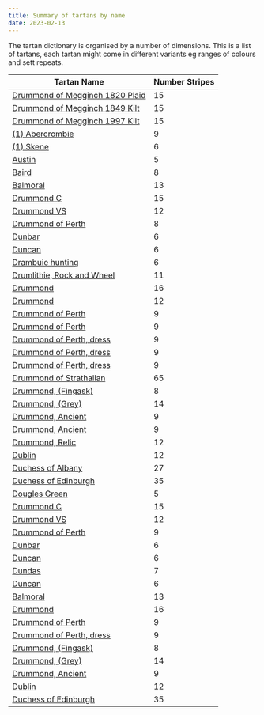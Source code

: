 ```yaml
---
title: Summary of tartans by name
date: 2023-02-13
---
```


The tartan dictionary is organised by a number of dimensions.  This is a list of tartans, each tartan might come in different variants eg ranges of colours and sett repeats.


| Tartan Name   | Number Stripes | 
|---------------|--------------|
|[Drummond of Megginch 1820 Plaid](/tartans/r/26/db2/r6/db6/r126/lb6/r6/db38/r6/g6/r6/g130/r19/db6/r/18/)| 15 | 
|[Drummond of Megginch 1849 Kilt](/tartans/r/14/db2/r4/db4/r70/lb4/r4/db20/r4/g4/r4/g74/r6/db4/r/12/)| 15 | 
|[Drummond of Megginch 1997 Kilt](/tartans/dr/12/dn2/dr4/dn4/dr62/lb4/dr4/dn20/dr4/n4/dr4/n64/dr6/dn4/dr/14/)| 15 | 
|[(1) Abercrombie](/tartans/lp/27/w2/lp14/k14/n4/k4/n4/k4/n/27/)| 9 | 
|[(1) Skene](/tartans/b/48/k8/r6/g48/k8/lg/6/)| 6 | 
|[Austin](/tartans/db/4/k4/db4/g9/k/2/)| 5 | 
|[Baird](/tartans/db/6/k4/db16/k16/g16/p2/g2/p/6/)| 8 | 
|[Balmoral](/tartans/na/8/r4/na22/n4/k4/na2/n2/na2/n8/na4/k2/na2/r/2/)| 13 | 
|[Drummond C](/tartans/r/6/db2/r2/db2/r12/n2/r2/k4/r2/g2/r2/g12/r2/k2/r/6/)| 15 | 
|[Drummond VS](/tartans/g/8/r2/g2/r56/g16/k2/g2/k2/g36/r2/g2/r/8/)| 12 | 
|[Drummond of Perth](/tartans/n/10/db6/r16/g32/y2/db6/n2/r/72/)| 8 | 
|[Dunbar](/tartans/r/12/g42/k16/r56/g2/r/8/)| 6 | 
|[Duncan](/tartans/k/4/g21/n3/g21/db21/r/4/)| 6 | 
|[Drambuie hunting](/tartans/lg/6/k5/r4/k48/dr36/lt/6/)| 6 | 
|[Drumlithie, Rock and Wheel](/tartans/r/4/dr4/p6/r30/p40/g38/p6/r30/dr4/p6/r/4/)| 11 | 
|[Drummond](/tartans/b/4/r12/b4/r6/g48/r4/g4/r4/b18/r4/ba4/r56/b4/r4/b2/r/12/)| 16 | 
|[Drummond](/tartans/b/48/r14/g14/r78/b8/r4/b4/r10/g84/r14/b12/r/14/)| 12 | 
|[Drummond of Perth](/tartans/ln/4/b8/k8/r20/g42/ln4/k8/y4/r/102/)| 9 | 
|[Drummond of Perth](/tartans/ln/2/ba4/b6/r16/g32/y2/b6/ln2/r/72/)| 9 | 
|[Drummond of Perth, dress](/tartans/ln/2/n10/k10/r10/ln30/n2/k4/y2/r/80/)| 9 | 
|[Drummond of Perth, dress](/tartans/ln/6/n14/na12/r20/ln50/n6/na12/y6/r/134/)| 9 | 
|[Drummond of Perth, dress](/tartans/ln/6/b14/n14/r20/ln48/b6/n14/y6/r/82/)| 9 | 
|[Drummond of Strathallan](/tartans/ln/6/g10/y6/k6/r10/ln6/r10/ln6/r10/k6/y6/g26/k6/g26/k6/g26/y6/k6/r10/ln6/r10/ln6/r10/k26/ln2/b6/ln2/k26/y16/g10/y6/g10/y16/b6/r6/k6/r26/ln2/b2/ln2/r26/ln2/b2/ln2/r26/k6/r6/b6/y6/g10/ln6/g10/y6/k10/r10/ln6/r10/k6/y16/g10/y16/k6/r6/k6/r/6/)| 65 | 
|[Drummond, (Fingask)](/tartans/ln/2/ba6/b6/r12/g24/y2/b6/r/44/)| 8 | 
|[Drummond, (Grey)](/tartans/k/8/na4/k4/n28/na4/k4/na4/k8/n4/k32/na4/k4/na2/k/8/)| 14 | 
|[Drummond, Ancient](/tartans/ln/2/b2/k2/r4/g14/b2/k4/y2/r/38/)| 9 | 
|[Drummond, Ancient](/tartans/ln/2/ba6/b6/r12/g26/ln2/b6/y2/r/76/)| 9 | 
|[Drummond, Relic](/tartans/r/16/b6/k8/y4/k2/ln8/k2/g26/y2/k16/ln2/r/52/)| 12 | 
|[Dublin](/tartans/g/6/dra6/g6/dra32/g6/dra6/g6/dr10/g36/r4/g16/r/6/)| 12 | 
|[Duchess of Albany](/tartans/r/4/b28/k16/g4/k2/g4/k2/g8/k2/g4/k2/g4/b8/g4/b8/g4/k2/g4/k2/g8/k2/g4/k2/g4/k16/b28/y/4/)| 27 | 
|[Duchess of Edinburgh](/tartans/ba/24/k8/r8/k8/y4/k10/b8/k16/b20/k8/g64/r8/g64/ba16/k16/y4/k4/ln4/k4/g24/r16/k4/r10/ln4/r10/k4/r16/g24/k4/ln4/k4/y4/k16/ba16/r/24/)| 35 | 
|[Dougles Green](/tartans/k/8/b4/dg16/db16/n/2/)| 5 | 
|[Drummond C](/tartans/dr/6/db2/dr2/db2/dr12/n2/dr2/k4/dr2/dg2/dr2/dg12/dr2/k2/dr/6/)| 15 | 
|[Drummond VS](/tartans/dg/8/dr2/dg2/dr56/dg16/k2/dg2/k2/dg36/dr2/dg2/dr/8/)| 12 | 
|[Drummond of Perth](/tartans/dr/72/n2/db6/lg2/dg32/dr16/db6/b4/n/2/)| 9 | 
|[Dunbar](/tartans/dr/12/dg42/k16/dr56/k2/dr/8/)| 6 | 
|[Duncan](/tartans/dr/8/db42/dg42/n6/dg42/k/8/)| 6 | 
|[Dundas](/tartans/k/8/db32/k24/dg48/dr2/dg4/k/4/)| 7 | 
|[Duncan](/tartans/dr/4/db21/dg21/n3/dg21/k/4/)| 6 | 
|[Balmoral](/tartans/na/8/r4/na22/n4/k4/na2/n2/na2/n8/na4/k2/na2/r/2/)| 13 | 
|[Drummond](/tartans/b/4/r12/b4/r6/g48/r4/g4/r4/b18/r4/ba4/r56/b4/r4/b2/r/12/)| 16 | 
|[Drummond of Perth](/tartans/ln/2/ba4/b6/r16/g32/y2/b6/ln2/r/72/)| 9 | 
|[Drummond of Perth, dress](/tartans/ln/6/n14/na12/r20/ln50/n6/na12/y6/r/134/)| 9 | 
|[Drummond, (Fingask)](/tartans/ln/2/ba6/b6/r12/g24/y2/b6/r/44/)| 8 | 
|[Drummond, (Grey)](/tartans/k/8/na4/k4/n28/na4/k4/na4/k8/n4/k32/na4/k4/na2/k/8/)| 14 | 
|[Drummond, Ancient](/tartans/ln/2/ba6/b6/r12/g26/ln2/b6/y2/r/76/)| 9 | 
|[Dublin](/tartans/g/6/dra6/g6/dra32/g6/dra6/g6/dr10/g36/r4/g16/r/6/)| 12 | 
|[Duchess of Edinburgh](/tartans/ba/24/k8/r8/k8/y4/k10/b8/k16/b20/k8/g64/r8/g64/ba16/k16/y4/k4/ln4/k4/g24/r16/k4/r10/ln4/r10/k4/r16/g24/k4/ln4/k4/y4/k16/ba16/r/24/)| 35 | 
